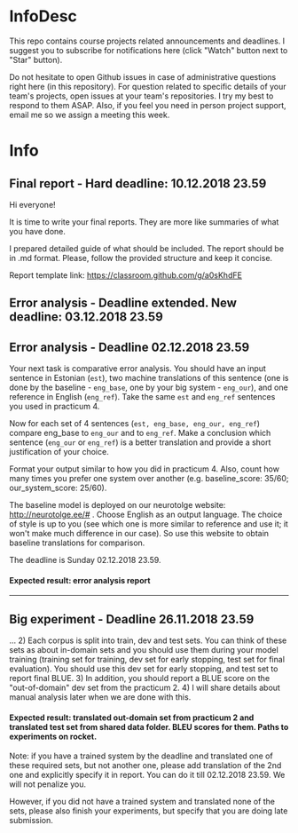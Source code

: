 # InfoDesc
This repo contains course projects related announcements and deadlines. I suggest you to subscribe for notifications here (click "Watch" button next to "Star" button).

Do not hesitate to open Github issues in case of administrative questions right here (in this repository). For question related to specific details of your team's projects, open issues at your team's repositories. I try my best to respond to them ASAP. Also, if you feel you need in person project support, email me so we assign a meeting this week. 

# Info
## Final report - Hard deadline: 10.12.2018 23.59
Hi everyone!

It is time to write your final reports. They are more like summaries of what you have done.

I prepared detailed guide of what should be included. The report should be in .md format. Please, follow the provided structure and keep it concise.

Report template link: https://classroom.github.com/g/a0sKhdFE

## Error analysis - Deadline extended. New deadline: 03.12.2018 23.59

## Error analysis - Deadline 02.12.2018 23.59
Your next task is comparative error analysis. You should have an input sentence in Estonian (`est`), two machine translations of this sentence (one is done by the baseline - `eng_base`, one by your big system - `eng_our`), and one reference in English (`eng_ref`). Take the same `est` and `eng_ref` sentences you used in practicum 4.

Now for each set of 4 sentences (`est, eng_base, eng_our, eng_ref`) compare eng_base to `eng_our` and to `eng_ref`. Make a conclusion which sentence (`eng_our` or `eng_ref`) is a better translation and provide a short justification of your choice. 

Format your output similar to how you did in practicum 4. Also, count how many times you prefer one system over another (e.g. baseline_score: 35/60; our_system_score: 25/60).

The baseline model is deployed on our neurotolge website: http://neurotolge.ee/# . Choose English as an output language. The choice of style is up to you (see which one is more similar to reference and use it; it won't make much difference in our case). So use this website to obtain baseline translations for comparison.

The deadline is Sunday 02.12.2018 23.59. 

#### Expected result: error analysis report
--- 
## Big experiment - Deadline 26.11.2018 23.59
...
2) Each corpus is split into train, dev and test sets. You can think of these sets as about in-domain sets and you should use them during your model training (training set for training, dev set for early stopping, test set for final evaluation). You should use this dev set for early stopping, and test set to report final BLUE. 
3) In addition, you should report a BLUE score on the "out-of-domain" dev set from the practicum 2.
4) I will share details about manual analysis later when we are done with this.

#### Expected result: translated out-domain set from practicum 2 and translated test set from shared data folder. BLEU scores for them. Paths to experiments on rocket.  
Note: if you have a trained system by the deadline and translated one of these required sets, but not another one, please add translation of the 2nd one and explicitly specify it in report. You can do it till 02.12.2018 23.59. We will not penalize you.

However, if you did not have a trained system and translated none of the sets, please also finish your experiments, but specify that you are doing late submission.
